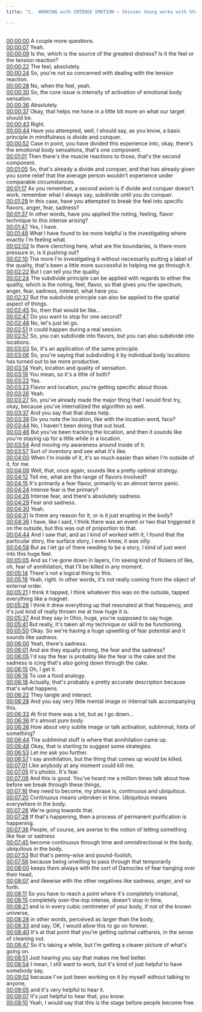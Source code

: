```yaml
---
title: "2.  WORKING with INTENSE EMOTION ~ Shinzen Young works with Stephanie Nash"

---
```

<br>[00:00:00](https://www.youtube.com/watch?v=SNZ9beyB7tY&t=0)   A couple more questions. 
<br>[00:00:07](https://www.youtube.com/watch?v=SNZ9beyB7tY&t=7)   Yeah. 
<br>[00:00:09](https://www.youtube.com/watch?v=SNZ9beyB7tY&t=9)   Is the, which is the source of the greatest distress? Is it the feel or the tension reaction? 
<br>[00:00:22](https://www.youtube.com/watch?v=SNZ9beyB7tY&t=22)   The feel, absolutely. 
<br>[00:00:24](https://www.youtube.com/watch?v=SNZ9beyB7tY&t=24)   So, you're not so concerned with dealing with the tension reaction. 
<br>[00:00:28](https://www.youtube.com/watch?v=SNZ9beyB7tY&t=28)   No, when the feel, yeah. 
<br>[00:00:30](https://www.youtube.com/watch?v=SNZ9beyB7tY&t=30)   So, the core issue is intensity of activation of emotional body sensation. 
<br>[00:00:36](https://www.youtube.com/watch?v=SNZ9beyB7tY&t=36)   Absolutely. 
<br>[00:00:37](https://www.youtube.com/watch?v=SNZ9beyB7tY&t=37)   Okay, that helps me hone in a little bit more on what our target should be. 
<br>[00:00:43](https://www.youtube.com/watch?v=SNZ9beyB7tY&t=43)   Right. 
<br>[00:00:44](https://www.youtube.com/watch?v=SNZ9beyB7tY&t=44)   Have you attempted, well, I should say, as you know, a basic principle in mindfulness is divide and conquer. 
<br>[00:00:52](https://www.youtube.com/watch?v=SNZ9beyB7tY&t=52)   Case in point, you have divided this experience into, okay, there's the emotional body sensations, that's one component. 
<br>[00:01:01](https://www.youtube.com/watch?v=SNZ9beyB7tY&t=61)   Then there's the muscle reactions to those, that's the second component. 
<br>[00:01:05](https://www.youtube.com/watch?v=SNZ9beyB7tY&t=65)   So, that's already a divide and conquer, and that has already given you some relief that the average person wouldn't experience under comparable circumstances. 
<br>[00:01:17](https://www.youtube.com/watch?v=SNZ9beyB7tY&t=77)   As you remember, a second axiom is if divide and conquer doesn't work, remember what I always say, subdivide until you do conquer. 
<br>[00:01:29](https://www.youtube.com/watch?v=SNZ9beyB7tY&t=89)   In this case, have you attempted to break the feel into specific flavors, anger, fear, sadness? 
<br>[00:01:37](https://www.youtube.com/watch?v=SNZ9beyB7tY&t=97)   In other words, have you applied the noting, feeling, flavor technique to this intense arising? 
<br>[00:01:47](https://www.youtube.com/watch?v=SNZ9beyB7tY&t=107)   Yes, I have. 
<br>[00:01:49](https://www.youtube.com/watch?v=SNZ9beyB7tY&t=109)   What I have found to be more helpful is the investigating where exactly I'm feeling what. 
<br>[00:02:02](https://www.youtube.com/watch?v=SNZ9beyB7tY&t=122)   Is there clenching here, what are the boundaries, is there more pressure in, is it pushing out? 
<br>[00:02:10](https://www.youtube.com/watch?v=SNZ9beyB7tY&t=130)   The more I'm investigating it without necessarily putting a label of the quality, that's been a little more successful in helping me go through it. 
<br>[00:02:22](https://www.youtube.com/watch?v=SNZ9beyB7tY&t=142)   But I can tell you the quality. 
<br>[00:02:24](https://www.youtube.com/watch?v=SNZ9beyB7tY&t=144)   The subdivide principle can be applied with regards to either the quality, which is the noting, feel, flavor, so that gives you the spectrum, anger, fear, sadness, interest, what have you. 
<br>[00:02:37](https://www.youtube.com/watch?v=SNZ9beyB7tY&t=157)   But the subdivide principle can also be applied to the spatial aspect of things. 
<br>[00:02:45](https://www.youtube.com/watch?v=SNZ9beyB7tY&t=165)   So, then that would be like... 
<br>[00:02:47](https://www.youtube.com/watch?v=SNZ9beyB7tY&t=167)   Do you want to stop for one second? 
<br>[00:02:48](https://www.youtube.com/watch?v=SNZ9beyB7tY&t=168)   No, let's just let go. 
<br>[00:02:51](https://www.youtube.com/watch?v=SNZ9beyB7tY&t=171)   It could happen during a real session. 
<br>[00:02:57](https://www.youtube.com/watch?v=SNZ9beyB7tY&t=177)   So, you can subdivide into flavors, but you can also subdivide into locations. 
<br>[00:03:03](https://www.youtube.com/watch?v=SNZ9beyB7tY&t=183)   So, it's an application of the same principle. 
<br>[00:03:06](https://www.youtube.com/watch?v=SNZ9beyB7tY&t=186)   So, you're saying that subdividing it by individual body locations has turned out to be more productive. 
<br>[00:03:14](https://www.youtube.com/watch?v=SNZ9beyB7tY&t=194)   Yeah, location and quality of sensation. 
<br>[00:03:19](https://www.youtube.com/watch?v=SNZ9beyB7tY&t=199)   You mean, so it's a little of both? 
<br>[00:03:22](https://www.youtube.com/watch?v=SNZ9beyB7tY&t=202)   Yes. 
<br>[00:03:23](https://www.youtube.com/watch?v=SNZ9beyB7tY&t=203)   Flavor and location, you're getting specific about those. 
<br>[00:03:26](https://www.youtube.com/watch?v=SNZ9beyB7tY&t=206)   Yeah. 
<br>[00:03:27](https://www.youtube.com/watch?v=SNZ9beyB7tY&t=207)   So, you've already made the major thing that I would first try, okay, because you've internalized the algorithm so well. 
<br>[00:03:37](https://www.youtube.com/watch?v=SNZ9beyB7tY&t=217)   And you say that that does help. 
<br>[00:03:39](https://www.youtube.com/watch?v=SNZ9beyB7tY&t=219)   Do you note the location, like with the location word, face? 
<br>[00:03:44](https://www.youtube.com/watch?v=SNZ9beyB7tY&t=224)   No, I haven't been doing that out loud. 
<br>[00:03:46](https://www.youtube.com/watch?v=SNZ9beyB7tY&t=226)   But you've been tracking the location, and then it sounds like you're staying up for a little while in a location. 
<br>[00:03:54](https://www.youtube.com/watch?v=SNZ9beyB7tY&t=234)   And moving my awareness around inside of it. 
<br>[00:03:57](https://www.youtube.com/watch?v=SNZ9beyB7tY&t=237)   Sort of inventory and see what it's like. 
<br>[00:04:00](https://www.youtube.com/watch?v=SNZ9beyB7tY&t=240)   When I'm inside of it, it's so much easier than when I'm outside of it, for me. 
<br>[00:04:06](https://www.youtube.com/watch?v=SNZ9beyB7tY&t=246)   Well, that, once again, sounds like a pretty optimal strategy. 
<br>[00:04:12](https://www.youtube.com/watch?v=SNZ9beyB7tY&t=252)   Tell me, what are the range of flavors involved? 
<br>[00:04:15](https://www.youtube.com/watch?v=SNZ9beyB7tY&t=255)   It's primarily a fear flavor, primarily to an almost terror panic. 
<br>[00:04:24](https://www.youtube.com/watch?v=SNZ9beyB7tY&t=264)   Intense fear is the primary? 
<br>[00:04:26](https://www.youtube.com/watch?v=SNZ9beyB7tY&t=266)   Intense fear, and there's absolutely sadness. 
<br>[00:04:29](https://www.youtube.com/watch?v=SNZ9beyB7tY&t=269)   Fear and sadness. 
<br>[00:04:30](https://www.youtube.com/watch?v=SNZ9beyB7tY&t=270)   Yeah. 
<br>[00:04:31](https://www.youtube.com/watch?v=SNZ9beyB7tY&t=271)   Is there any reason for it, or is it just erupting in the body? 
<br>[00:04:36](https://www.youtube.com/watch?v=SNZ9beyB7tY&t=276)   I have, like I said, I think there was an event or two that triggered it on the outside, but this was out of proportion to that. 
<br>[00:04:44](https://www.youtube.com/watch?v=SNZ9beyB7tY&t=284)   And I saw that, and as I kind of worked with it, I found that the particular story, the surface story, I even knew, it was silly. 
<br>[00:04:58](https://www.youtube.com/watch?v=SNZ9beyB7tY&t=298)   But as I let go of there needing to be a story, I kind of just went into this huge feel. 
<br>[00:05:05](https://www.youtube.com/watch?v=SNZ9beyB7tY&t=305)   And as I've gone down in layers, I'm seeing kind of flickers of like, oh, fear of annihilation, that I'll be killed in any moment. 
<br>[00:05:14](https://www.youtube.com/watch?v=SNZ9beyB7tY&t=314)   There's not a logical thing to this. 
<br>[00:05:16](https://www.youtube.com/watch?v=SNZ9beyB7tY&t=316)   Yeah, right. In other words, it's not really coming from the object of external order. 
<br>[00:05:21](https://www.youtube.com/watch?v=SNZ9beyB7tY&t=321)   I think it tapped, I think whatever this was on the outside, tapped everything like a magnet. 
<br>[00:05:28](https://www.youtube.com/watch?v=SNZ9beyB7tY&t=328)   I think it drew everything up that resonated at that frequency, and it's just kind of really thrown me at how huge it is. 
<br>[00:05:37](https://www.youtube.com/watch?v=SNZ9beyB7tY&t=337)   And they say in Ohio, huge, you're supposed to say huge. 
<br>[00:05:41](https://www.youtube.com/watch?v=SNZ9beyB7tY&t=341)   But really, it's taken all my technique or skill to be functioning. 
<br>[00:05:50](https://www.youtube.com/watch?v=SNZ9beyB7tY&t=350)   Okay. So we're having a huge upwelling of fear potential and it sounds like sadness. 
<br>[00:06:00](https://www.youtube.com/watch?v=SNZ9beyB7tY&t=360)   Yeah, there's sadness. 
<br>[00:06:01](https://www.youtube.com/watch?v=SNZ9beyB7tY&t=361)   And are they equally strong, the fear and the sadness? 
<br>[00:06:05](https://www.youtube.com/watch?v=SNZ9beyB7tY&t=365)   I'd say the fear is probably like the fear is the cake and the sadness is icing that's also going down through the cake. 
<br>[00:06:15](https://www.youtube.com/watch?v=SNZ9beyB7tY&t=375)   Oh, I get it. 
<br>[00:06:16](https://www.youtube.com/watch?v=SNZ9beyB7tY&t=376)   To use a food analogy. 
<br>[00:06:18](https://www.youtube.com/watch?v=SNZ9beyB7tY&t=378)   Actually, that's probably a pretty accurate description because that's what happens. 
<br>[00:06:22](https://www.youtube.com/watch?v=SNZ9beyB7tY&t=382)   They tangle and interact. 
<br>[00:06:28](https://www.youtube.com/watch?v=SNZ9beyB7tY&t=388)   And you say very little mental image or internal talk accompanying this. 
<br>[00:06:33](https://www.youtube.com/watch?v=SNZ9beyB7tY&t=393)   At first there was a lot, but as I go down... 
<br>[00:06:36](https://www.youtube.com/watch?v=SNZ9beyB7tY&t=396)   It's almost pure body. 
<br>[00:06:38](https://www.youtube.com/watch?v=SNZ9beyB7tY&t=398)   How about very subtle image or talk activation, subliminal, hints of something? 
<br>[00:06:44](https://www.youtube.com/watch?v=SNZ9beyB7tY&t=404)   The subliminal stuff is where that annihilation came up. 
<br>[00:06:48](https://www.youtube.com/watch?v=SNZ9beyB7tY&t=408)   Okay, that is starting to suggest some strategies. 
<br>[00:06:53](https://www.youtube.com/watch?v=SNZ9beyB7tY&t=413)   Let me ask you further. 
<br>[00:06:57](https://www.youtube.com/watch?v=SNZ9beyB7tY&t=417)   I say annihilation, but the thing that comes up would be killed. 
<br>[00:07:01](https://www.youtube.com/watch?v=SNZ9beyB7tY&t=421)   Like anybody at any moment could kill me. 
<br>[00:07:05](https://www.youtube.com/watch?v=SNZ9beyB7tY&t=425)   It's phobic. It's fear. 
<br>[00:07:08](https://www.youtube.com/watch?v=SNZ9beyB7tY&t=428)   And this is good. You've heard me a million times talk about how before we break through these things, 
<br>[00:07:16](https://www.youtube.com/watch?v=SNZ9beyB7tY&t=436)   they need to become, my phrase is, continuous and ubiquitous. 
<br>[00:07:20](https://www.youtube.com/watch?v=SNZ9beyB7tY&t=440)   Continuous means unbroken in time. Ubiquitous means everywhere in the body. 
<br>[00:07:26](https://www.youtube.com/watch?v=SNZ9beyB7tY&t=446)   We're going towards that. 
<br>[00:07:28](https://www.youtube.com/watch?v=SNZ9beyB7tY&t=448)   If that's happening, then a process of permanent purification is happening. 
<br>[00:07:36](https://www.youtube.com/watch?v=SNZ9beyB7tY&t=456)   People, of course, are averse to the notion of letting something like fear or sadness 
<br>[00:07:45](https://www.youtube.com/watch?v=SNZ9beyB7tY&t=465)   become continuous through time and omnidirectional in the body, ubiquitous in the body. 
<br>[00:07:53](https://www.youtube.com/watch?v=SNZ9beyB7tY&t=473)   But that's penny-wise and pound-foolish, 
<br>[00:07:56](https://www.youtube.com/watch?v=SNZ9beyB7tY&t=476)   because being unwilling to pass through that temporarily 
<br>[00:08:00](https://www.youtube.com/watch?v=SNZ9beyB7tY&t=480)   keeps them always with the sort of Damocles of fear hanging over their head, 
<br>[00:08:07](https://www.youtube.com/watch?v=SNZ9beyB7tY&t=487)   and likewise with the other negatives like sadness, anger, and so forth. 
<br>[00:08:11](https://www.youtube.com/watch?v=SNZ9beyB7tY&t=491)   So you have to reach a point where it's completely irrational, 
<br>[00:08:15](https://www.youtube.com/watch?v=SNZ9beyB7tY&t=495)   completely over-the-top intense, doesn't stop in time, 
<br>[00:08:21](https://www.youtube.com/watch?v=SNZ9beyB7tY&t=501)   and is in every cubic centimeter of your body, if not of the known universe, 
<br>[00:08:28](https://www.youtube.com/watch?v=SNZ9beyB7tY&t=508)   in other words, perceived as larger than the body, 
<br>[00:08:33](https://www.youtube.com/watch?v=SNZ9beyB7tY&t=513)   and say, OK, I would allow this to go on forever. 
<br>[00:08:40](https://www.youtube.com/watch?v=SNZ9beyB7tY&t=520)   It's at that point that you're getting optimal catharsis, in the sense of cleaning out. 
<br>[00:08:47](https://www.youtube.com/watch?v=SNZ9beyB7tY&t=527)   So it's taking a while, but I'm getting a clearer picture of what's going on. 
<br>[00:08:51](https://www.youtube.com/watch?v=SNZ9beyB7tY&t=531)   Just hearing you say that makes me feel better. 
<br>[00:08:54](https://www.youtube.com/watch?v=SNZ9beyB7tY&t=534)   I mean, I still want to work, but it's kind of just helpful to have somebody say, 
<br>[00:09:02](https://www.youtube.com/watch?v=SNZ9beyB7tY&t=542)   because I've just been working on it by myself without talking to anyone, 
<br>[00:09:05](https://www.youtube.com/watch?v=SNZ9beyB7tY&t=545)   and it's very helpful to hear it. 
<br>[00:09:07](https://www.youtube.com/watch?v=SNZ9beyB7tY&t=547)   It's just helpful to hear that, you know. 
<br>[00:09:10](https://www.youtube.com/watch?v=SNZ9beyB7tY&t=550)   Yeah, I would say that this is the stage before people become free. 
<br>